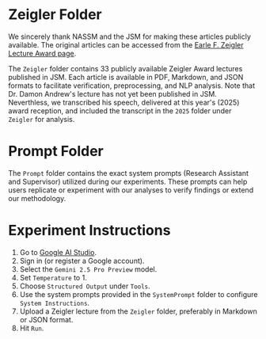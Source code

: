 # Zeigler Folder
We sincerely thank NASSM and the JSM for making these articles publicly available. The original articles can be accessed from the [Earle F. Zeigler Lecture Award page](https://nassm.org/awards-and-grants#page-section-61151cc91acb4b184fd58544).

The `Zeigler` folder contains 33 publicly available Zeigler Award lectures published in JSM. Each article is available in PDF, Markdown, and JSON formats to facilitate verification, preprocessing, and NLP analysis. Note that Dr. Damon Andrew's lecture has not yet been published in JSM. Neverthless, we transcribed his speech, delivered at this year's (2025) award reception, and included the transcript in the `2025` folder under `Zeigler` for analysis.

# Prompt Folder
The `Prompt` folder contains the exact system prompts (Research Assistant and Supervisor) utilized during our experiments. These prompts can help users replicate or experiment with our analyses to verify findings or extend our methodology.

# Experiment Instructions
1. Go to [Google AI Studio](https://aistudio.google.com).
2. Sign in (or register a Google account).
3. Select the `Gemini 2.5 Pro Preview` model.
4. Set `Temperature` to 1.
5. Choose `Structured Output` under `Tools`.
6. Use the system prompts provided in the `SystemPrompt` folder to configure `System Instructions`.
7. Upload a Zeigler lecture from the `Zeigler` folder, preferably in Markdown or JSON format.
8. Hit `Run`.
